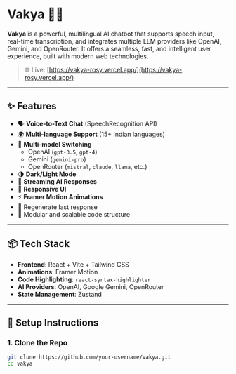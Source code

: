 # Vakya 🧠💬

**Vakya** is a powerful, multilingual AI chatbot that supports speech input, real-time transcription, and integrates multiple LLM providers like OpenAI, Gemini, and OpenRouter. It offers a seamless, fast, and intelligent user experience, built with modern web technologies.

> 🌐 Live: [https://vakya-rosy.vercel.app/](https://vakya-rosy.vercel.app/)

---

## ✨ Features

- 🗣️ **Voice-to-Text Chat** (SpeechRecognition API)
- 🌍 **Multi-language Support** (15+ Indian languages)
- 🤖 **Multi-model Switching**
  - OpenAI (`gpt-3.5`, `gpt-4`)
  - Gemini (`gemini-pro`)
  - OpenRouter (`mistral`, `claude`, `llama`, etc.)
- 🌗 **Dark/Light Mode**
- 🧠 **Streaming AI Responses**
- 📱 **Responsive UI**
- ⚡️ **Framer Motion Animations**
- 🔁 Regenerate last response
- 🧩 Modular and scalable code structure

---

## 📦 Tech Stack

- **Frontend**: React + Vite + Tailwind CSS
- **Animations**: Framer Motion
- **Code Highlighting**: `react-syntax-highlighter`
- **AI Providers**: OpenAI, Google Gemini, OpenRouter
- **State Management**: Zustand

---

## 🔧 Setup Instructions

### 1. Clone the Repo

```bash
git clone https://github.com/your-username/vakya.git
cd vakya
